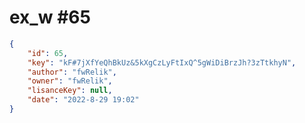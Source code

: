 
# ex_w #65
                
```JSON
{
    "id": 65,
    "key": "kF#7jXfYeQhBkUz&5kXgCzLyFtIxQ^5gWiDiBrzJh?3zTtkhyN",
    "author": "fwRelik",
    "owner": "fwRelik",
    "lisanceKey": null,
    "date": "2022-8-29 19:02"
}
```
